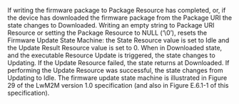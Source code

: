 If writing the firmware package to Package Resource has completed, or, if the device has downloaded the firmware package from the Package URI the state changes to Downloaded.
Writing an empty string to Package URI Resource or setting the Package Resource to NULL (‘\0’), resets the Firmware Update State Machine: the State Resource value is set to Idle and the Update Result Resource value is set to 0.
When in Downloaded state, and the executable Resource Update is triggered, the state changes to Updating.
If the Update Resource failed, the state returns at Downloaded.
If performing the Update Resource was successful, the state changes from Updating to Idle. 
The firmware update state machine is illustrated in Figure 29 of the LwM2M version 1.0 specification (and also in Figure E.6.1-1 of this specification). 
